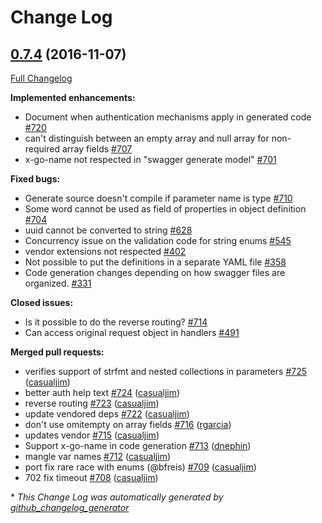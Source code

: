 # Change Log

## [0.7.4](https://github.com/cloudentity/go-swagger/tree/0.7.4) (2016-11-07)
[Full Changelog](https://github.com/cloudentity/go-swagger/compare/0.7.3...0.7.4)

**Implemented enhancements:**

- Document when authentication mechanisms apply in generated code [\#720](https://github.com/cloudentity/go-swagger/issues/720)
- can't distinguish between an empty array and null array for non-required array fields [\#707](https://github.com/cloudentity/go-swagger/issues/707)
- x-go-name not respected in "swagger generate model" [\#701](https://github.com/cloudentity/go-swagger/issues/701)

**Fixed bugs:**

- Generate source doesn't compile if parameter name is type [\#710](https://github.com/cloudentity/go-swagger/issues/710)
- Some word cannot be used as field of properties in object definition [\#704](https://github.com/cloudentity/go-swagger/issues/704)
- uuid cannot be converted to string [\#628](https://github.com/cloudentity/go-swagger/issues/628)
- Concurrency issue on the validation code for string enums [\#545](https://github.com/cloudentity/go-swagger/issues/545)
- vendor extensions not respected [\#402](https://github.com/cloudentity/go-swagger/issues/402)
- Not possible to put the definitions in a separate YAML file [\#358](https://github.com/cloudentity/go-swagger/issues/358)
- Code generation changes depending on how swagger files are organized. [\#331](https://github.com/cloudentity/go-swagger/issues/331)

**Closed issues:**

- Is it possible to do the reverse routing? [\#714](https://github.com/cloudentity/go-swagger/issues/714)
- Can access original request object in handlers [\#491](https://github.com/cloudentity/go-swagger/issues/491)

**Merged pull requests:**

- verifies support of strfmt and nested collections in parameters [\#725](https://github.com/cloudentity/go-swagger/pull/725) ([casualjim](https://github.com/casualjim))
- better auth help text [\#724](https://github.com/cloudentity/go-swagger/pull/724) ([casualjim](https://github.com/casualjim))
- reverse routing [\#723](https://github.com/cloudentity/go-swagger/pull/723) ([casualjim](https://github.com/casualjim))
- update vendored deps [\#722](https://github.com/cloudentity/go-swagger/pull/722) ([casualjim](https://github.com/casualjim))
- don't use omitempty on array fields [\#716](https://github.com/cloudentity/go-swagger/pull/716) ([rgarcia](https://github.com/rgarcia))
- updates vendor [\#715](https://github.com/cloudentity/go-swagger/pull/715) ([casualjim](https://github.com/casualjim))
- Support x-go-name in code generation [\#713](https://github.com/cloudentity/go-swagger/pull/713) ([dnephin](https://github.com/dnephin))
- mangle var names [\#712](https://github.com/cloudentity/go-swagger/pull/712) ([casualjim](https://github.com/casualjim))
- port fix rare race with enums \(@bfreis\) [\#709](https://github.com/cloudentity/go-swagger/pull/709) ([casualjim](https://github.com/casualjim))
- 702 fix timeout [\#708](https://github.com/cloudentity/go-swagger/pull/708) ([casualjim](https://github.com/casualjim))

\* *This Change Log was automatically generated by [github_changelog_generator](https://github.com/skywinder/Github-Changelog-Generator)*